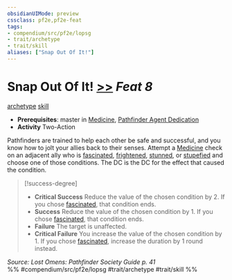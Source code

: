 ```yaml
---
obsidianUIMode: preview
cssclass: pf2e,pf2e-feat
tags:
- compendium/src/pf2e/lopsg
- trait/archetype
- trait/skill
aliases: ["Snap Out Of It!"]
---
```

# Snap Out Of It!  [>>](chapter-9-playing-the-game.md#Actions "Two-Action") *Feat 8*  
[archetype](archetype.md "Archetype Feat Trait")  [skill](skill.md "Skill Feat Trait")  

- **Prerequisites**: master in [Medicine](skills.md#Medicine), [Pathfinder Agent Dedication](pathfinder-agent-dedication-lowg.md)
- **Activity** Two-Action

Pathfinders are trained to help each other be safe and successful, and you know how to jolt your allies back to their senses. Attempt a [Medicine](skills.md#Medicine) check on an adjacent ally who is [fascinated](conditions.md#Fascinated), [frightened](conditions.md#Frightened), [stunned](conditions.md#Stunned), or [stupefied](conditions.md#Stupefied) and choose one of those conditions. The DC is the DC for the effect that caused the condition.

> [!success-degree] 
> - **Critical Success** Reduce the value of the chosen condition by 2. If you chose [fascinated](conditions.md#Fascinated), that condition ends.
> - **Success** Reduce the value of the chosen condition by 1. If you chose [fascinated](conditions.md#Fascinated), that condition ends.
> - **Failure** The target is unaffected.
> - **Critical Failure** You increase the value of the chosen condition by 1. If you chose [fascinated](conditions.md#Fascinated), increase the duration by 1 round instead.

*Source: Lost Omens: Pathfinder Society Guide p. 41*  
%% #compendium/src/pf2e/lopsg #trait/archetype #trait/skill %%